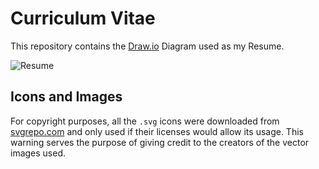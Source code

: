 # Curriculum Vitae

This repository contains the [Draw.io](https://app.diagrams.net/) Diagram used as my Resume.

![Resume]()

## Icons and Images

For copyright purposes, all the `.svg` icons were downloaded from [svgrepo.com](https://www.svgrepo.com/) and only used if their licenses would allow its usage. This warning serves the purpose of giving credit to the creators of the vector images used.
